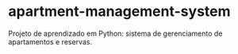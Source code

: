 # apartment-management-system
Projeto de aprendizado em Python: sistema de gerenciamento de apartamentos e reservas.
